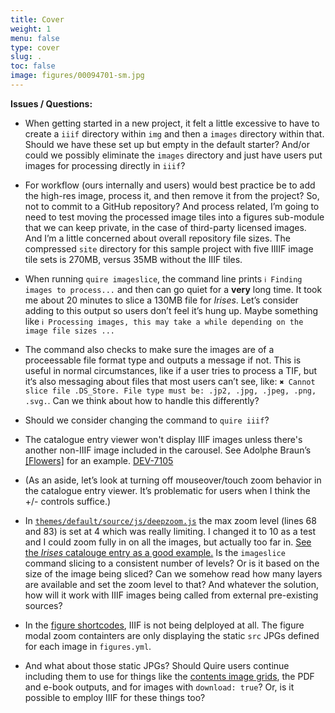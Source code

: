 ```yaml
---
title: Cover
weight: 1
menu: false
type: cover
slug: .
toc: false
image: figures/00094701-sm.jpg
---
```


**Issues / Questions:**

- When getting started in a new project, it felt a little excessive to have to create a `iiif` directory within `img` and then a `images` directory within that. Should we have these set up but empty in the default starter? And/or could we possibly eliminate the `images` directory and just have users put images for processing directly in `iiif`?

- For workflow (ours internally and users) would best practice be to add the high-res image, process it, and then remove it from the project? So, not to commit to a GitHub repository? And process related, I’m going to need to test moving the processed image tiles into a figures sub-module that we can keep private, in the case of third-party licensed images. And I’m a little concerned about overall repository file sizes. The compressed `site` directory for this sample project with five IIIIF image tile sets is 270MB, versus 35MB without the IIIF tiles.

- When running `quire imageslice`, the command line prints `ℹ Finding images to process...` and then can go quiet for a **very** long time. It took me about 20 minutes to slice a 130MB file for *Irises*. Let’s consider adding to this output so users don’t feel it’s hung up. Maybe something like `ℹ Processing images, this may take a while depending on the image file sizes ...`

- The command also checks to make sure the images are of a proceessable file format type and outputs a message if not. This is useful in normal circumstances, like if a user tries to process a TIF, but it‘s also messaging about files that most users can’t see, like: `✖ Cannot slice file .DS_Store. File type must be: .jp2, .jpg, .jpeg, .png, .svg.`. Can we think about how to handle this differently?

- Should we consider changing the command to `quire iiif`?

- The catalogue entry viewer won't display IIIF images unless there's another non-IIIF image included in the carousel. See Adolphe Braun’s [[Flowers]](/catalogue/3/) for an example. [DEV-7105](https://jira.getty.edu/browse/DEV-7105)

- (As an aside, let’s look at turning off mouseover/touch zoom behavior in the catalogue entry viewer. It’s problematic for users when I think the +/- controls suffice.)

- In [`themes/default/source/js/deepzoom.js`](https://github.com/thegetty/quire/blob/main/themes/default/source/js/deepzoom.js) the max zoom level (lines 68 and 83) is set at 4 which was really limiting. I changed it to 10 as a test and I could zoom fully in on all the images, but actually too far in. [See the *Irises* catalouge entry as a good example.](/catalogue/1/) Is the `imageslice` command slicing to a consistent number of levels? Or is it based on the size of the image being sliced? Can we somehow read how many layers are available and set the zoom level to that? And whatever the solution, how will it work with IIIF images being called from external pre-existing sources?

- In the [figure shortcodes](/intro/), IIIF is not being delployed at all. The figure modal zoom containters are only displaying the static `src` JPGs defined for each image in `figures.yml`.

- And what about those static JPGs? Should Quire users continue including them to use for things like the [contents image grids](/catalogue/), the PDF and e-book outputs, and for images with `download: true`? Or, is it possible to employ IIIF for these things too?
